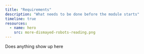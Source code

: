 ```yaml
---
title: "Requirements"
description: "What needs to be done before the module starts"
timeline: true
resources:
  - name: hero
    src: more-dismayed-robots-reading.png
---
```


Does anything show up here
